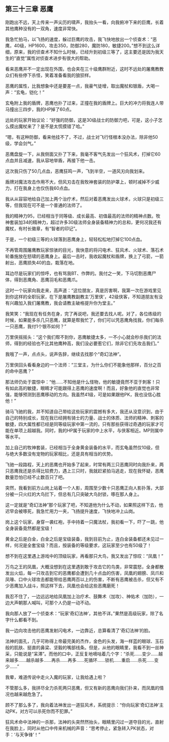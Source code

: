 ## 第三十三章 恶鹰


刚跑出不远，天上传来一声尖历的啸声，我抬头一看，向我俯冲下来的巨鹰，长着其他鹰种没有的一双角，速度非常快。

我急忙拍马，以飞扬的速度，躲过巨鹰的攻击，我飞快地放出一个侦查术：“恶鹰，40级，HP1600，攻击350，防御280，魔防180，敏捷200。”想不到这么详细，原来，我的侦查术不知什么时候，已经升到初级三等了，这主要还是因为我天生的“直觉”属性对侦查术进步有很大的帮助。

看来恶鹰并不一定出现在外围，也会夹在三十级鹰群附近，这时不远处的屠鹰教教众们有些停下杀怪，笑着准备看我的狼狈样。

恶鹰的属性，比我想象中还是要差一点，我豪气徒增，取出魔杖和银盾，大喝一声：“玄龟，铠化！”

玄龟附上我的盾牌，恶鹰也扑了过来，正撞在我的盾牌上。巨大的冲力将我连人带马撞出三四步，我的HP掉了60点。

远处的玩家开始议论：“好强的防御，这是30级战士的防御力吧，可是，这小子怎么摸出魔杖来了？是不是太慌摸错了哈。”

“嗯，有这种防御，看来他挂不了，不过，战士对飞行怪根本没办法，除非他50级，学会剑气。”

恶鹰盘旋一下，从我侧面又扑了下来，我毫不客气先发出一个狂风术，打掉它60点血并且减速，我从容地举盾，再接下他一击。

这次我只伤了50几点血，恶鹰狂鸣一声，飞到半空，一道风刃向我划来。

盾牌对魔法攻击作用不大，但风刃击在我牧神套装的防护罩上，顿时减掉不少威力，打在我身上也仅伤我60点血。

我从从容容地给自己加上两个治疗术，然后对着恶鹰发出火球术，火球只是初级三等，但我现在可不是一个普通的法师了。

我的精神力95，已经相当于同等级、成长最高、初值最高的法师的精神点数。牧神套装加34的精神力，超过许多30级法师全身装备精神力的总和，更何况我还有魔杖，有村长徽章，有“智者的印记”。

于是，一个初级三等的火球落到恶鹰身上，轻轻松松地打掉它100点血。

不再管周围屠鹰教玩家惊骇的目光，我快意的将闪电术、狂风术、火球术、落石术轮番施放在怒啸的恶鹰身上。最后一击时，我收起魔杖和盾牌，换上了弓箭，一箭射出，恶鹰损失40的血，栽落在地。

耳边尽是玩家们的惊呼，也有骂我BT、作弊的。我付之一笑，下马切割恶鹰尸体，得到恶鹰角、恶鹰羽毛和恶鹰爪。

这时一个玩家向我走来，高声道：“这位朋友，真是厉害啊，我第一次在游戏里见到你这样的全职玩家，在下是屠鹰教副教主‘万里侠’，42级侠客，不知道朋友有没有兴趣加入我们屠鹰教，我会请教主破格提升你为堂主。”

我笑笑：“我现在有任务在身，完了再说吧，我还要去找人呢。对了，各位练级的时候，如果能多杀几只恶鹰，就算是帮我忙了，你们可以凭恶鹰角找我，你们每杀一只恶鹰，我付1个银币如何？”

万里侠摇摇头：“这个我们帮不到你，恶鹰敏捷太多，一不小心就会秒杀我们的法师，得到的经验也不比其他鹰种高，我们没必要惹它们，除非它们先攻击我们。”

我哦了一声，点点头，说声告辞，继续去找那个“奇幻法神”。

万里侠回头看看身边的一个法师：“三堂主，为什么你们不能象他那样，百分之百的命中恶鹰？”

那法师仍处于震惊中：“他……不知他是什么怪物，他的敏捷竟然不亚于刺客！只有如此高的敏捷，眼睛才可能跟得上恶鹰的速度啊！而且，好象他的直觉也非常强，能够预测到恶鹰移动的方向。我虽然41级，可是如果跟他PK，我也没信心胜他！”

骑马飞驰的我，并不知道自己带给这些玩家的震撼有多大，我还从没意识到，由于自己的特别成长，现在我已经拥有骑士的力量、战士的体质、法师的精神、刺客的敏捷，四大属性都已经是同等级玩家中第一流的，只有那些获得过奇遇的玩家才可能在单项上超越我。同时，我的HP属于玩家的中上水平，与侠客相近。MP则属中等水平。

加上自己的牧神套装，已经相当于全身黄金装备的水平，而玄龟虽然仅10级，但与绝大多数没有宠物的玩家相比，还是具有相当的优势。

飞驰一段路程，天上的恶鹰也开始多了起来，时常有两三只恶鹰同时向我扑来，两只恶鹰我还是杀得比较费力，遇上三只时，我就赶紧拍马逃走，现在我怀疑，恶鹰数量恐怕已经不止数百只了吧。

突然，我看到前方山岗上站着一个人影，周围至少数十只恶鹰正向人影扑落，大部分被一只火红的大鸟拦下，但总有几只突破大鸟封锁，啄在那人身上。

这一定就是“奇幻法神”那个玩家了吧，不知道他为什么不动，如果照这样下去，他迟早会被啄死，我急忙用力一夹，飞扬提升速度，飞快地冲上山岗。

岗上这个玩家，身穿一袭红袍，手中持着一只魔法杖，我初看一下，吓了一跳，他全身装备竟然都是宝级！

黄金之后是白金，白金之后是宝级装备，我到目前为止，连白金装备都还未见过一样，何况是全套宝级？而且，按装备的等级要求，这玩家至少也有50级了！

想不到在这里遇上游戏中的顶级玩家，再看那只大鸟，我又发出了惊叹：“凤凰！”

万鸟之王的凤凰，大概没想到在这里遇到敢于攻击它的鸟类，非常震怒，全身都散发出火焰，每一只攻击到它的恶鹰都会遭到几十点血的伤害，凤凰的翅膀、凤爪和凤喙、口中火球攻击都能带给恶鹰两百以上的伤害，不断有恶鹰被击杀，但又有不少恶鹰加入战斗，照这样下去，凤凰也会给这些恶鹰磨死！

我忍不住了，一边远远地给凤凰加上治疗术、鼓舞术（加攻）、神佑术（加防），一边大声朝那人喊叫，可那个人仍是一动不动。

我向那人放了一个侦查术：“玩家‘奇幻法神’，其他不详。”果然是高级玩家，除了名字什么都看不到。

我一边向攻击他的恶鹰发射闪电术，一边靠近，总算看清了‘奇幻法神’的脸。

法神的面孔，几乎可称得上帝最完美的杰作，金色的头发，海一样蓝的眼球、玉石般的肌肤、挺直的鼻梁、坚毅的嘴部线条。但是，从他的眼睛里，我看不到一丝神采，只能说是“呆滞”。而他的口中，正反复地嘀咕着几个字：“杀死……变少……越来越多……越杀越多……再杀……再多……死循环……锁机……重启……杀死……变少……”

我晕，难道传说中走火入魔的玩家，让我给遇上啦？

不管那么多，我拼尽全力杀死两只恶鹰，但又有新的恶鹰向我们扑来，而凤凰的情况也越来越危急了。

顾不了那么多了，我向着法神发出一道狂风术，系统提示：“你向玩家‘奇幻法神’主动PK，对方可以杀死你而不犯罪。”

狂风术命中法神的一杀那，法神的头突然然抬头，眼睛里闪过一道夺目的光，直射在我脸上，同时从他口中传来机械的声音：“思考停止，紧急转入PK状态，对手：‘与天争锋’！”






